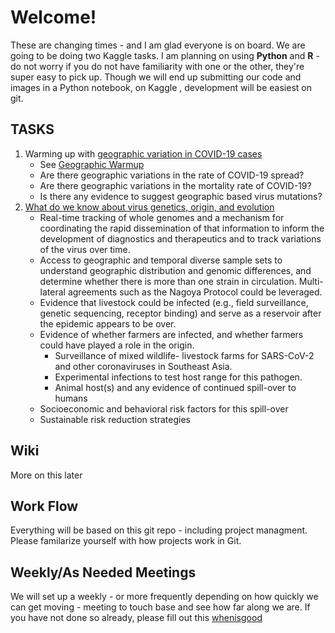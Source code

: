 # Welcome!
These are changing times - and I am glad everyone is on board. We are going to be doing two Kaggle tasks. I am planning on using **Python** and **R** - do not worry if you do not have familiarity with one or the other, they're super easy to pick up. 
Though we will end up submitting our code and images in a Python notebook, on Kaggle , development will be easiest on git. 

## TASKS ##
1. Warming up with [geographic variation in COVID-19 cases](https://www.kaggle.com/allen-institute-for-ai/CORD-19-research-challenge/tasks?taskId=536) 
      * See [Geographic Warmup](https://github.com/abesap/covid19/projects/1)
      * Are there geographic variations in the rate of COVID-19 spread?
      * Are there geographic variations in the mortality rate of COVID-19?
      * Is there any evidence to suggest geographic based virus mutations? 
1. [What do we know about virus genetics, origin, and evolution](https://www.kaggle.com/allen-institute-for-ai/CORD-19-research-challenge/tasks?taskId=567) 
      * Real-time tracking of whole genomes and a mechanism for coordinating the rapid dissemination of that information to inform the development of diagnostics and therapeutics and to track variations of the virus over time.
      * Access to geographic and temporal diverse sample sets to understand geographic distribution and genomic differences, and determine whether there is more than one strain in circulation. Multi-lateral agreements such as the Nagoya Protocol could be leveraged.
      * Evidence that livestock could be infected (e.g., field surveillance, genetic sequencing, receptor binding) and serve as a reservoir after the epidemic appears to be over.
      * Evidence of whether farmers are infected, and whether farmers could have played a role in the origin.
          * Surveillance of mixed wildlife- livestock farms for SARS-CoV-2 and other coronaviruses in Southeast Asia.
          * Experimental infections to test host range for this pathogen.
          * Animal host(s) and any evidence of continued spill-over to humans
    * Socioeconomic and behavioral risk factors for this spill-over
    * Sustainable risk reduction strategies

## Wiki ##
  More on this later

## Work Flow ##
Everything will be based on this git repo - including project managment. Please familarize yourself with how projects work in Git. 

## Weekly/As Needed Meetings ## 
  We will set up a weekly - or more frequently depending on how quickly we can get moving - meeting to touch base and see how far along we are. If you have not done so already, please fill out this [whenisgood](http://whenisgood.net/9hmkhqa)
